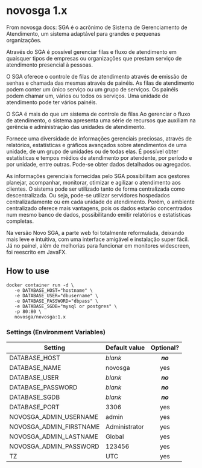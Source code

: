# novosga 1.x
From novosga docs:
SGA é o acrônimo de Sistema de Gerenciamento de Atendimento, um sistema adaptável para grandes e pequenas organizações.

Através do SGA é possível gerenciar filas e fluxo de atendimento em quaisquer tipos de empresas ou organizações que prestam serviço de atendimento presencial à pessoas.

O SGA oferece o controle de filas de atendimento através de emissão de senhas e chamada das mesmas através de painéis. As filas de atendimento podem conter um único serviço ou um grupo de serviços. Os painéis podem chamar um, vários ou todos os serviços. Uma unidade de atendimento pode ter vários painéis.

O SGA é mais do que um sistema de controle de filas.Ao gerenciar o fluxo de atendimento, o sistema apresenta uma série de recursos que auxiliam na gerência e administração das unidades de atendimento.

Fornece uma diversidade de informações gerenciais preciosas, através de relatórios, estatísticas e gráficos avançados sobre atendimentos de uma unidade, de um grupo de unidades ou de todas elas. É possível obter estatísticas e tempos médios de atendimento por atendente, por período e por unidade, entre outras. Pode-se obter dados detalhados ou agregados.

As informações gerenciais fornecidas pelo SGA possibilitam aos gestores planejar, acompanhar, monitorar, otimizar e agilizar o atendimento aos clientes. O sistema pode ser utilizado tanto de forma centralizada como descentralizada. Ou seja, pode-se utilizar servidores hospedados centralizadamente ou em cada unidade de atendimento. Porém, o ambiente centralizado oferece mais vantagens, pois os dados estarão concentrados num mesmo banco de dados, possibilitando emitir relatórios e estatísticas completas.

Na versão Novo SGA, a parte web foi totalmente reformulada, deixando mais leve e intuitiva, com uma interface amigável e instalação super fácil. Já no painel, além de melhorias para funcionar em monitores widescreen, foi reescrito em JavaFX.

## How to use
```
docker container run -d \
   -e DATABASE_HOST="hostname" \
   -e DATABASE_USER="dbusername" \
   -e DATABASE_PASSWORD="dbpass" \
   -e DATABASE_SGDB="mysql or postgres" \
   -p 80:80 \
   novosga/novosga:1.x
```


### Settings (Environment Variables)

| Setting                 | Default value       | Optional? |
| ----------------------- | ------------------- | :-------: |
| DATABASE_HOST           | *blank*             | ***no***  |
| DATABASE_NAME           | novosga             | yes       | 
| DATABASE_USER           | *blank*             | ***no***  |
| DATABASE_PASSWORD       | *blank*             | ***no***  | 
| DATABASE_SGDB           | *blank*             | ***no***  |
| DATABASE_PORT           | 3306                | yes       |
| NOVOSGA_ADMIN_USERNAME  | admin               | yes       |
| NOVOSGA_ADMIN_FIRSTNAME | Administrator       | yes       | 
| NOVOSGA_ADMIN_LASTNAME  | Global              | yes       | 
| NOVOSGA_ADMIN_PASSWORD  | 123456              | yes       |
| TZ                      | UTC                 | yes       |
